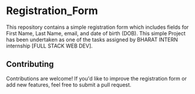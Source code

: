 # Registration_Form

This repository contains a simple registration form which includes fields for First Name, Last Name, email, and date of birth (DOB).
This simple Project has been undertaken as one of the tasks assigned by BHARAT INTERN internship [FULL STACK WEB DEV].


## Contributing

Contributions are welcome! If you'd like to improve the registration form or add new features, feel free to submit a pull request.
